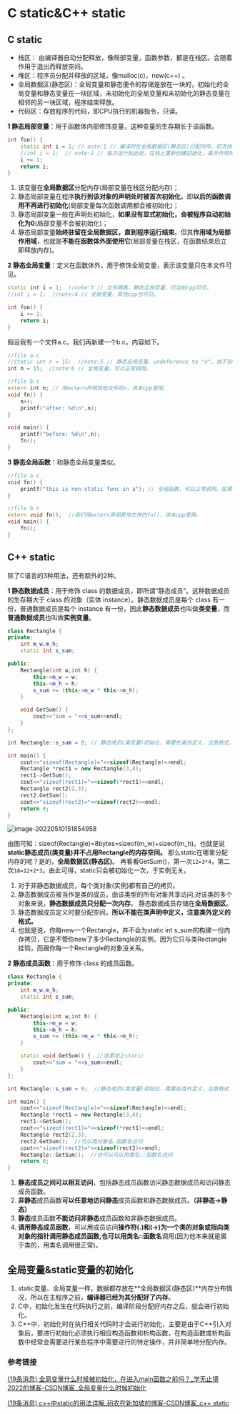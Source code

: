 # C static&C++ static

## C static

- 栈区： 由编译器自动分配释放，像局部变量，函数参数，都是在栈区。会随着作用于退出而释放空间。
- 堆区：程序员分配并释放的区域，像malloc(c)，new(c++) 。
- 全局数据区(静态区)：全局变量和静态便令的存储是放在一块的，初始化的全局变量和静态变量在一块区域，未初始化的全局变量和未初始化的静态变量在相邻的另一块区域，程序结束释放。
- 代码区：存放程序的代码，即CPU执行的机器指令，只读。

**1 静态局部变量**：用于函数体内部修饰变量，这种变量的生存期长于该函数。

```c++
int foo() {
	static int i = 1; // note:1 // 编译时在全局数据区(静态区)分配内存，初次执行到此处初始化，后续不再初始化，可以一直累加。程序结束才释放。
	//int i = 1;  // note:2 // 每次运行到此处，在栈上重新创建初始化，离开作用域释放。
	i += 1;
	return i;
}
```

1. 该变量在**全局数据区**分配内存(局部变量在栈区分配内存)；
2. 静态局部变量在程序**执行到该对象的声明处时被首次初始化**，即**以后的函数调用不再进行初始化**(局部变量每次函数调用都会被初始化)；
3. 静态局部变量一般在声明处初始化，**如果没有显式初始化，会被程序自动初始化为0**(局部变量不会被初始化)；
4. 静态局部变量**始终驻留在全局数据区，直到程序运行结束**。但其**作用域为局部作用域**，也就是**不能在函数体外面使用它**(局部变量在栈区，在函数结束后立即释放内存)。

**2 静态全局变量**：定义在函数体外，用于修饰全局变量，表示该变量只在本文件可见。

```c++
static int i = 1;  //note:3 // 文件隔离，静态全局变量，仅当前cpp可见。
//int i = 1;  //note:4 // 全局变量，其他cpp也可见。

int foo() {
	i += 1;
	return i;
}
```

假设我有一个文件a.c，我们再新建一个b.c，内容如下。

```c++
//file a.c
//static int n = 15;  //note:5 // 静态全局变量，undeference to "n"，找不到符号定义，文件隔离。
int n = 15;  //note:6 // 全局变量，可以正常调用。

//file b.c
extern int n; // 用extern声明其他文件的n，供本cpp使用。
void fn() {
	n++;
	printf("after: %d\n",n);
}

void main() {
	printf("before: %d\n",n);
	fn();
}
```

**3 静态全局函数**：和静态全局变量类似。

```cpp
//file a.c
void fn() {
	printf("this is non-static func in a"); // 全局函数，可以正常调用。如果加上static，找不到符号定义，文件隔离。
}

//file b.c
extern void fn();  //我们用extern声明其他文件的fn()，供本cpp使用。
void main() {
    fn();
}
```

## C++ static

除了C语言的3种用法，还有额外的2种。

**1 静态数据成员**：用于修饰 class 的数据成员，即所谓“静态成员”。这种数据成员的生存期大于 class 的对象（实体 instance）。静态数据成员是每个 class 有一份，普通数据成员是每个 instance 有一份，因此**静态数据成员**也叫做**类变量**，而**普通数据成员**也叫做**实例变量**。

```cpp
class Rectangle {
private:
	int m_w,m_h;
	static int s_sum;

public:
	Rectangle(int w,int h) {
		this->m_w = w;
		this->m_h = h;
		s_sum += (this->m_w * this->m_h);
	}

	void GetSum() {
		cout<<"sum = "<<s_sum<<endl;
	}
};

int Rectangle::s_sum = 0; // 静态成员(类变量)初始化，需要在类外定义，注意格式。

int main() {
	cout<<"sizeof(Rectangle)="<<sizeof(Rectangle)<<endl;
	Rectangle *rect1 = new Rectangle(3,4);
	rect1->GetSum();
	cout<<"sizeof(rect1)="<<sizeof(*rect1)<<endl;
	Rectangle rect2(2,3);
	rect2.GetSum();
	cout<<"sizeof(rect2)="<<sizeof(rect2)<<endl;
	return 0;
}
```

![image-20220510151854958](https://hanbabang-1311741789.cos.ap-chengdu.myqcloud.com/Pics/image-20220510151854958.png)

由图可知：sizeof(Rectangle)=8bytes=sizeof(m_w)+sizeof(m_h)。也就是说**static静态成员(类变量)并不占用Rectangle的内存空间。**
那么static在哪里分配内存的呢？是的，**全局数据区(静态区)**。
再看看GetSum()，第一次`12=3*4`，第二次`18=12+2*3`。由此可得，static只会被初始化一次，于实例无关。

1. 对于非静态数据成员，每个类对象(实例)都有自己的拷贝。
2. 静态数据成员被当作是类的成员，由该类型的所有对象共享访问,对该类的多个对象来说，**静态数据成员只分配一次内存**。
   静态数据成员存储在**全局数据区**。
3. 静态数据成员定义时要分配空间，**所以不能在类声明中定义，注意类外定义的格式。**
4. 也就是说，你每new一个Rectangle，并不会为static int s_sum的构建一份内存拷贝，它是不管你new了多少Rectangle的实例，因为它只与类Rectangle挂钩，而跟你每一个Rectangle的对象没关系。

**2 静态成员函数**：用于修饰 class 的成员函数。

```c++
class Rectangle {
private:
	int m_w,m_h;
	static int s_sum;

public:
	Rectangle(int w,int h) {
		this->m_w = w;
		this->m_h = h;
		s_sum += (this->m_w * this->m_h);
	}

	static void GetSum() {  //这里加上static 
		cout<<"sum = "<<s_sum<<endl;
	}
};

int Rectangle::s_sum = 0;  //静态成员(类变量)初始化，需要在类外定义，注意格式

int main() {
	cout<<"sizeof(Rectangle)="<<sizeof(Rectangle)<<endl;
	Rectangle *rect1 = new Rectangle(3,4);
	rect1->GetSum();
	cout<<"sizeof(rect1)="<<sizeof(*rect1)<<endl;
	Rectangle rect2(2,3);
	rect2.GetSum();  //可以用对象名.函数名访问
	cout<<"sizeof(rect2)="<<sizeof(rect2)<<endl;
	Rectangle::GetSum();  //也可以可以用类名::函数名访问
	return 0;
}
```

1. **静态成员之间可以相互访问**，包括静态成员函数访问静态数据成员和访问静态成员函数。
2. **非静态**成员函数**可以任意地访问静态**成员函数和静态数据成员。**（非静态->静态）**
3. **静态**成员函数**不能访问非静态**成员函数和非静态数据成员。
4. **调用静态成员函数**，可以用成员访问**操作符(.)和(->)**为一个类的对象或指向类对象的指针调用静态成员函数,也可以用**类名::函数名**调用(因为他本来就是属于类的，用类名调用很正常)。

## 全局变量&static变量的初始化

1. static变量、全局变量一样，数据都存放在**全局数据区(静态区)**内存分布情况，所以在主程序之前，**编译器已经为其分配好了内存**。
2. C中，初始化发生在代码执行之前，编译阶段分配好内存之后，就会进行初始化。
3. C++中，初始化时在执行相关代码时才会进行初始化，主要是由于C++引入对象后，要进行初始化必须执行相应构造函数和析构函数，在构造函数或析构函数中经常会需要进行某些程序中需要进行的特定操作，并非简单地分配内存。

### 参考链接

[(19条消息) 全局变量什么时候被初始化，在进入main函数之前吗？_学无止境2022的博客-CSDN博客_全局变量什么时候初始化](https://blog.csdn.net/dianqicyuyan/article/details/122956111?spm=1001.2101.3001.6661.1&depth_1-utm_relevant_index=1)

[(19条消息) c++中static的用法详解_码农在新加坡的博客-CSDN博客_c++ static](https://blog.csdn.net/majianfei1023/article/details/45290467)
